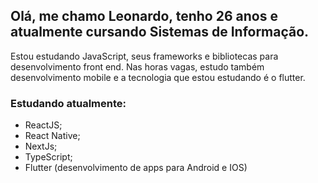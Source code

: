

<!--
**Lsantana95/Lsantana95** is a ✨ _special_ ✨ repository because its `README.md` (this file) appears on your GitHub profile.

Here are some ideas to get you started:

- 🔭 I’m currently working on ...
- 🌱 I’m currently learning ...
- 👯 I’m looking to collaborate on ...
- 🤔 I’m looking for help with ...
- 💬 Ask me about ...
- 📫 How to reach me: ...
- 😄 Pronouns: ...
- ⚡ Fun fact: ...
-->

## Olá, me chamo Leonardo, tenho 26 anos e atualmente cursando Sistemas de Informação.
Estou estudando JavaScript, seus frameworks e bibliotecas para desenvolvimento front end. 
Nas horas vagas, estudo também desenvolvimento mobile e a tecnologia que estou estudando é o flutter.

### Estudando atualmente:

- ReactJS;
- React Native;
- NextJs;
- TypeScript;
- Flutter (desenvolvimento de apps para Android e IOS)

